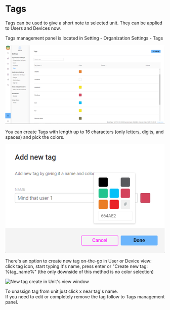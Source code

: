 # Tags

Tags can be used to give a short note to selected unit. They can be applied to Users and Devices now.  
  
Tags management panel is located in Setting - Organization Settings - Tags

![Tags management panel](../.gitbook/assets/tags-management.png)

  
You can create Tags with length up to 16 characters \(only letters, digits, and spaces\) and pick the colors.

![Name and pick a color](../.gitbook/assets/tagcolname.png)

There's an option to create new tag on-the-go in User or Device view:  
click tag icon, start typing it's name, press enter or "Create new tag: %tag\_name%" \(the only downside of this method is no color selection\)

![New tag create in Unit&apos;s view window](../.gitbook/assets/captured-61-.gif)

To unassign tag from unit just click x near tag's name.  
If you need to edit or completely remove the tag follow to Tags management panel.

